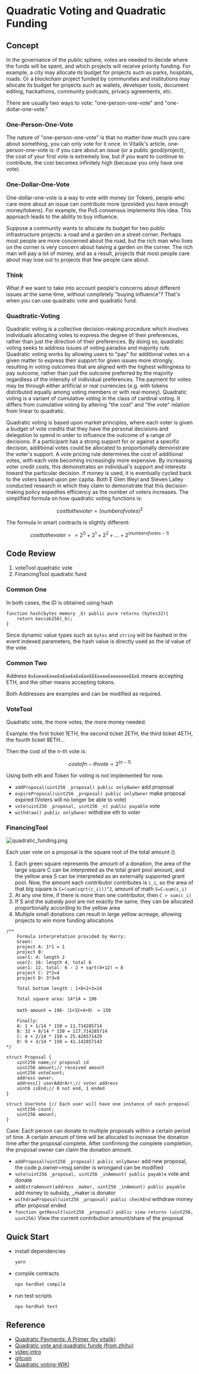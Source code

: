 # Quadratic Voting and Quadratic Funding

## Concept

In the governance of the public sphere, votes are needed to decide where the funds will be spent, and which projects will receive priority funding. For example, a city may allocate its budget for projects such as parks, hospitals, roads. Or a blockchain project funded by communities and institutions may allocate its budget for projects such as wallets, developer tools, document editing, hackathons, community podcasts, privacy agreements, etc.

There are usually two ways to vote: "one-person-one-vote" and "one-dollar-one-vote."

### One-Person-One-Vote

The nature of "one-person-one-vote" is that no matter how much you care about something, you can only vote for it once. In Vitalik's article, one-person-one-vote is: if you care about an issue (or a public good/project), the cost of your first vote is extremely low, but if you want to continue to contribute, the cost becomes infinitely high (because you only have one vote).

### One-Dollar-One-Vote

One-dollar-one-vote is a way to vote with money (or Token), people who care more about an issue can contribute more (provided you have enough money/tokens). For example, the PoS consensus implements this idea. This approach leads to the ability to buy influence.

Suppose a community wants to allocate its budget for two public infrastructure projects: a road and a garden on a street corner. Perhaps most people are more concerned about the road, but the rich man who lives on the corner is very concern about having a garden on the corner. The rich man will pay a lot of money, and as a result, projects that most people care about may lose out to projects that few people care about.

### Think

What if we want to take into account people's concerns about different issues at the same time, without completely "buying influence"? That's when you can use quadratic vote and quadratic fund.

### Quadtratic-Voting

Quadratic voting is a collective decision-making procedure which involves individuals allocating votes to express the degree of their preferences, rather than just the direction of their preferences. By doing so, quadratic voting seeks to address issues of voting paradox and majority rule. Quadratic voting works by allowing users to "pay" for additional votes on a given matter to express their support for given issues more strongly, resulting in voting outcomes that are aligned with the highest willingness to pay outcome, rather than just the outcome preferred by the majority regardless of the intensity of individual preferences. The payment for votes may be through either artificial or real currencies (e.g. with tokens distributed equally among voting members or with real money). Quadratic voting is a variant of cumulative voting in the class of cardinal voting. It differs from cumulative voting by altering "the cost" and "the vote" relation from linear to quadratic.

Quadratic voting is based upon market principles, where each voter is given a budget of vote credits that they have the personal decisions and delegation to spend in order to influence the outcome of a range of decisions. If a participant has a strong support for or against a specific decision, additional votes could be allocated to proportionally demonstrate the voter's support. A vote pricing rule determines the cost of additional votes, with each vote becoming increasingly more expensive. By increasing voter credit costs, this demonstrates an individual's support and interests toward the particular decision. If money is used, it is eventually cycled back to the voters based upon per capita. Both E Glen Weyl and Steven Lalley conducted research in which they claim to demonstrate that this decision-making policy expedites efficiency as the number of voters increases. The simplified formula on how quadratic voting functions is:

```math
cost to the voter = (number of votes)^2
```

The formula in smart contracts is slightly different:

```math
cost to the voter =  = 2^0 + 2^1 + 2^2 + ... + 2^(number of votes - 1)
```

## Code Review

1. voteTool quadratic vote
2. FinancingTool quadratic fund

### Common One

In both cases, the ID is obtained using hash

```solidity
function hash(bytes memory _b) public pure returns (bytes32){
    return keccak256(_b);
}
```

Since dynamic value types such as `bytes` and `string` will be hashed in the event indexed parameters, the hash value is directly used as the id value of the vote.

### Common Two

Address `0xEeeeeEeeeEeEeeEeEeEeeEEEeeeeEeeeeeeeEEeE` means accepting ETH, and the other means accepting tokens.

Both Addresses are examples and can be modified as required.

### VoteTool

Quadratic vote, the more votes, the more money needed.

Example: the first ticket 1ETH, the second ticket 2ETH, the third ticket 4ETH, the fourth ticket 8ETH...

Then the cost of the n-th vote is:

```math
cost of n-th vote = 2^(n-1)
```

Using both eth and Token for voting is not implemented for now.

- `addProposal(uint256 _proposal) public onlyOwner` add proposal
- `expireProposal(uint256 _proposal) public onlyOwner` make proposal expired (Voters will no longer be able to vote)
- `vote(uint256 _proposal, uint256 _n) public payable` vote
- `withdraw() public onlyOwner` withdraw eth to voter

### FinancingTool

![quadratic_funding.png](https://vitalik.ca/images/qv-files/quadratic_funding.png)

Each user vote on a proposal is the square root of the total amount ().

1. Each green square represents the amount of a donation, the area of the large square C can be interpreted as the total grant pool amount, and the yellow area S can be interpreted as an externally supported grant pool. Now, the amount each contributor contributes is `c_i`, so the area of that big square is `C=(sum(sqrt(c_i)))^2`, amount of math `S=C−sum(c_i)`
2. At any one time, if there is more than one contributor, then `C > sum(c_i)`
3. If S and the subsidy pool are not exactly the same, they can be allocated proportionally according to the yellow area
4. Multiple small donations can result in large yellow acreage, allowing projects to win more funding allocations

```solidity
/**
    Formula interpretation provided by Harry:
    Green: 
    project A: 1*1 = 1
    project B: 
    user1: 4: length 2
    user2: 16: length 4, total 6
    user1: 12, total: 6 - 2 + sqrt(4+12) = 8
    project C: 2*2=4
    project D: 3*3=9

    Total bottom length : 1+8+2+3=14

    Total square area: 14*14 = 196

    math amount = 196-（1+32+4+9） = 150

    Finally: 
    A: 1 + 1/14 * 150 = 11.714285714
    B: 32 + 8/14 * 150 = 117.714285714
    C: 4 + 2/14 * 150 = 25.428571429
    D: 9 + 3/14 * 150 = 41.142857143
*/

struct Proposal {
    uint256 name;// proposal id
    uint256 amount;// received amount
    uint256 voteCount;
    address owner;
    address[] userAddrArr;// voter address
    uint8 isEnd;// 0 not end, 1 ended
}

struct UserVote {// Each user will have one instance of each proposal
    uint256 count;
    uint256 amount;
}

```

Case: Each person can donate to multiple proposals within a certain period of time. A certain amount of time will be allocated to increase the donation time after the proposal complete. After confirming the complete completion, the proposal owner can claim the donation amount.

- `addProposal(uint256 _proposal) public onlyOwner` add new proposal, the code p.owner=msg.sender is wrongand can be modified
- `vote(uint256 _proposal, uint256 _inAmount) public payable` vote and donate
- `addExtraAmount(address _maker, uint256 _inAmount) public payable` add money to subsidy, _maker is donator
- `withdrawProposal(uint256 _proposal) public checkEnd` withdraw money after proposal ended
- `function getResult(uint256 _proposal) public view returns (uint256, uint256)` View the current contribution amount/share of the proposal

## Quick Start

- install dependencies

  ```sh
  yarn
  ```

- compile contracts

  ```sh
  npx hardhat compile
  ```

- run test scripts

  ```sh
  npx hardhat test
  ```

## Reference

- [Quadratic Payments: A Primer (by vitalik)](https://vitalik.ca/general/2019/12/07/quadratic.html)
- [Quadratic vote and quadratic funde (from zhihu)](https://www.matataki.io/p/6113)
- [video intro](https://www.bilibili.com/video/BV1Y5411w77b/)
- [gitcoin](https://gitcoin.co/blog/gitcoin-grants-quadratic-funding-for-the-world/)
- [Quadratic voting-WIKI](https://en.wikipedia.org/wiki/Quadratic_voting)
